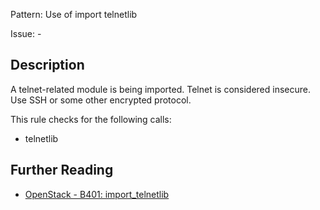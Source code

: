 Pattern: Use of import telnetlib

Issue: -

## Description

A telnet-related module is being imported. Telnet is considered insecure. Use
SSH or some other encrypted protocol.

This rule checks for the following calls:

  - telnetlib

## Further Reading

* [OpenStack - B401: import_telnetlib](https://docs.openstack.org/developer/bandit/api/bandit.blacklists.html#b401-import-telnetlib)
